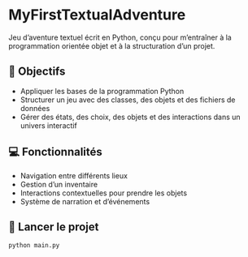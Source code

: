 # MyFirstTextualAdventure

Jeu d’aventure textuel écrit en Python, conçu pour m’entraîner à la programmation orientée objet et à la structuration d’un projet.

## 🎯 Objectifs

- Appliquer les bases de la programmation Python
- Structurer un jeu avec des classes, des objets et des fichiers de données
- Gérer des états, des choix, des objets et des interactions dans un univers interactif

## 💻 Fonctionnalités

- Navigation entre différents lieux
- Gestion d’un inventaire
- Interactions contextuelles pour prendre les objets
- Système de narration et d’événements

## 🚀 Lancer le projet

```bash
python main.py

